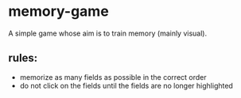 # memory-game
A simple game whose aim is to train memory (mainly visual).
<h2 class="h2">rules:</h2>
<ul>
  <li>memorize as many fields as possible in the correct order</li>
  <li>do not click on the fields until the fields are no longer highlighted</li>
</ul>
